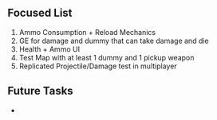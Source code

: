 ## Focused List
1. Ammo Consumption + Reload Mechanics
2. GE for damage and dummy that can take damage and die
3. Health + Ammo UI
4. Test Map with at least 1 dummy and 1 pickup weapon
5. Replicated Projectile/Damage test in multiplayer

## Future Tasks
* 


